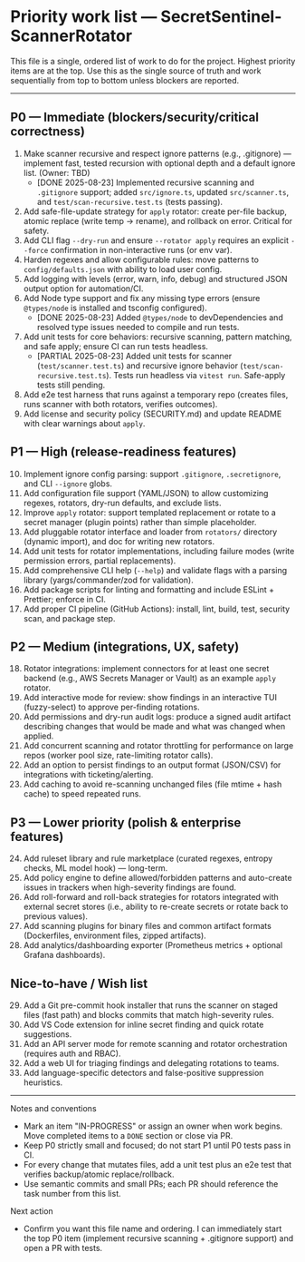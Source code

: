 # Priority work list — SecretSentinel-ScannerRotator

This file is a single, ordered list of work to do for the project. Highest priority items are at the top. Use this as the single source of truth and work sequentially from top to bottom unless blockers are reported.

---

## P0 — Immediate (blockers/security/critical correctness)

1. Make scanner recursive and respect ignore patterns (e.g., .gitignore) — implement fast, tested recursion with optional depth and a default ignore list. (Owner: TBD)
	- [DONE 2025-08-23] Implemented recursive scanning and `.gitignore` support; added `src/ignore.ts`, updated `src/scanner.ts`, and `test/scan-recursive.test.ts` (tests passing).
2. Add safe-file-update strategy for `apply` rotator: create per-file backup, atomic replace (write temp -> rename), and rollback on error. Critical for safety.
3. Add CLI flag `--dry-run` and ensure `--rotator apply` requires an explicit `--force` confirmation in non-interactive runs (or env var).
4. Harden regexes and allow configurable rules: move patterns to `config/defaults.json` with ability to load user config.
5. Add logging with levels (error, warn, info, debug) and structured JSON output option for automation/CI.
6. Add Node type support and fix any missing type errors (ensure `@types/node` is installed and tsconfig configured).
	- [DONE 2025-08-23] Added `@types/node` to devDependencies and resolved type issues needed to compile and run tests.
7. Add unit tests for core behaviors: recursive scanning, pattern matching, and safe apply; ensure CI can run tests headless.
	- [PARTIAL 2025-08-23] Added unit tests for scanner (`test/scanner.test.ts`) and recursive ignore behavior (`test/scan-recursive.test.ts`). Tests run headless via `vitest run`. Safe-apply tests still pending.
8. Add e2e test harness that runs against a temporary repo (creates files, runs scanner with both rotators, verifies outcomes).
9. Add license and security policy (SECURITY.md) and update README with clear warnings about `apply`.

## P1 — High (release-readiness features)

10. Implement ignore config parsing: support `.gitignore`, `.secretignore`, and CLI `--ignore` globs.
11. Add configuration file support (YAML/JSON) to allow customizing regexes, rotators, dry-run defaults, and exclude lists.
12. Improve `apply` rotator: support templated replacement or rotate to a secret manager (plugin points) rather than simple placeholder.
13. Add pluggable rotator interface and loader from `rotators/` directory (dynamic import), and doc for writing new rotators.
14. Add unit tests for rotator implementations, including failure modes (write permission errors, partial replacements).
15. Add comprehensive CLI help (`--help`) and validate flags with a parsing library (yargs/commander/zod for validation).
16. Add package scripts for linting and formatting and include ESLint + Prettier; enforce in CI.
17. Add proper CI pipeline (GitHub Actions): install, lint, build, test, security scan, and package step.

## P2 — Medium (integrations, UX, safety)

18. Rotator integrations: implement connectors for at least one secret backend (e.g., AWS Secrets Manager or Vault) as an example `apply` rotator.
19. Add interactive mode for review: show findings in an interactive TUI (fuzzy-select) to approve per-finding rotations.
20. Add permissions and dry-run audit logs: produce a signed audit artifact describing changes that would be made and what was changed when applied.
21. Add concurrent scanning and rotator throttling for performance on large repos (worker pool size, rate-limiting rotator calls).
22. Add an option to persist findings to an output format (JSON/CSV) for integrations with ticketing/alerting.
23. Add caching to avoid re-scanning unchanged files (file mtime + hash cache) to speed repeated runs.

## P3 — Lower priority (polish & enterprise features)

24. Add ruleset library and rule marketplace (curated regexes, entropy checks, ML model hook) — long-term.
25. Add policy engine to define allowed/forbidden patterns and auto-create issues in trackers when high-severity findings are found.
26. Add roll-forward and roll-back strategies for rotators integrated with external secret stores (i.e., ability to re-create secrets or rotate back to previous values).
27. Add scanning plugins for binary files and common artifact formats (Dockerfiles, environment files, zipped artifacts).
28. Add analytics/dashboarding exporter (Prometheus metrics + optional Grafana dashboards).

## Nice-to-have / Wish list

29. Add a Git pre-commit hook installer that runs the scanner on staged files (fast path) and blocks commits that match high-severity rules.
30. Add VS Code extension for inline secret finding and quick rotate suggestions.
31. Add an API server mode for remote scanning and rotator orchestration (requires auth and RBAC).
32. Add a web UI for triaging findings and delegating rotations to teams.
33. Add language-specific detectors and false-positive suppression heuristics.

---

Notes and conventions

- Mark an item "IN-PROGRESS" or assign an owner when work begins. Move completed items to a `DONE` section or close via PR.
- Keep P0 strictly small and focused; do not start P1 until P0 tests pass in CI.
- For every change that mutates files, add a unit test plus an e2e test that verifies backup/atomic replace/rollback.
- Use semantic commits and small PRs; each PR should reference the task number from this list.

Next action

- Confirm you want this file name and ordering. I can immediately start the top P0 item (implement recursive scanning + .gitignore support) and open a PR with tests.

